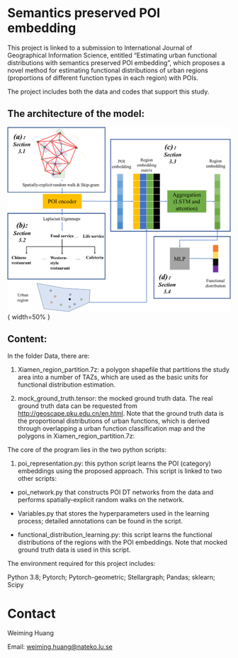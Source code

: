 # Semantics preserved POI embedding

This project is linked to a submission to International Journal of Geographical Information Science, entitled “Estimating urban functional distributions with semantics preserved POI embedding”, which proposes a novel method for estimating functional distributions of urban regions (proportions of different function types in each region) with POIs.

The project includes both the data and codes that support this study.
## The architecture of the model:
![architecture](./Figures/Figure1.png){ width=50% }
## Content:
In the folder Data, there are:

1) Xiamen_region_partition.7z: a polygon shapefile that partitions the study area into a number of TAZs, which are used as the basic units for functional distribution estimation.





2) mock_ground_truth.tensor: the mocked ground truth data. The real ground truth data can be requested from http://geoscape.pku.edu.cn/en.html. Note that the ground truth data is the proportional distributions of urban functions, which is derived through overlapping a urban function classification map and the polygons in Xiamen_region_partition.7z:

The core of the program lies in the two python scripts:

1) poi_representation.py: this python script learns the POI (category) embeddings using the proposed approach. This script is linked to two other scripts:

  - poi_network.py that constructs POI DT networks from the data and performs spatially-explicit random walks on the network.

  - Variables.py that stores the hyperparameters used in the learning process; detailed annotations can be found in the script.

  - functional_distribution_learning.py: this script learns the functional distributions of the regions with the POI embeddings. Note that mocked ground truth data is used in this script.

The environment required for this project includes:

Python 3.8; Pytorch; Pytorch-geometric; Stellargraph; Pandas; sklearn; Scipy
# Contact
Weiming Huang

Email: weiming.huang@nateko.lu.se
